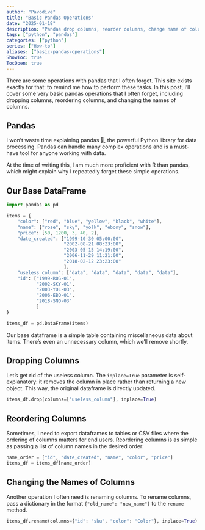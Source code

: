 ```yaml
---
author: "Pavodive"
title: "Basic Pandas Operations"
date: "2025-01-18"
description: "Pandas drop columns, reorder columns, change name of columns"
tags: ["python", "pandas"]
categories: ["python"]
series: ["How-to"]
aliases: ["basic-pandas-operations"]
ShowToc: true
TocOpen: true
---
```


There are some operations with pandas that I often forget. This site exists exactly for that: to remind me how to perform these tasks. In this post, I’ll cover some very basic pandas operations that I often forget, including dropping columns, reordering columns, and changing the names of columns.

<!--more-->

## Pandas

I won’t waste time explaining pandas 🐼, the powerful Python library for data processing. Pandas can handle many complex operations and is a must-have tool for anyone working with data.

At the time of writing this, I am much more proficient with R than pandas, which might explain why I repeatedly forget these simple operations.

## Our Base DataFrame

```python
import pandas as pd

items = {
    "color": ["red", "blue", "yellow", "black", "white"],
    "name": ["rose", "sky", "yolk", "ebony", "snow"],
    "price": [50, 1200, 3, 40, 2],
    "date_created": ["1999-10-30 05:00:00", 
                     "2002-08-21 08:23:00", 
                     "2003-05-15 14:19:00", 
                     "2006-11-29 11:21:00", 
                     "2018-02-12 23:23:00"
                     ],
    "useless_column": ["data", "data", "data", "data", "data"],
    "id": ["1999-ROS-01",
           "2002-SKY-01",
           "2003-YOL-03",
           "2006-EBO-01",
           "2018-SNO-03"
           ]
}

items_df = pd.DataFrame(items)
```

Our base dataframe is a simple table containing miscellaneous data about items. There’s even an unnecessary column, which we’ll remove shortly.

## Dropping Columns

Let’s get rid of the useless column. The `inplace=True` parameter is self-explanatory: it removes the column in place rather than returning a new object. This way, the original dataframe is directly updated.

```python
items_df.drop(columns=["useless_column"], inplace=True)
```

## Reordering Columns

Sometimes, I need to export dataframes to tables or CSV files where the ordering of columns matters for end users. Reordering columns is as simple as passing a list of column names in the desired order:

```python
name_order = ["id", "date_created", "name", "color", "price"]
items_df = items_df[name_order]
```

## Changing the Names of Columns

Another operation I often need is renaming columns. To rename columns, pass a dictionary in the format `{"old_name": "new_name"}` to the `rename` method. 

```python
items_df.rename(columns={"id": "sku", "color": "Color"}, inplace=True)
```


